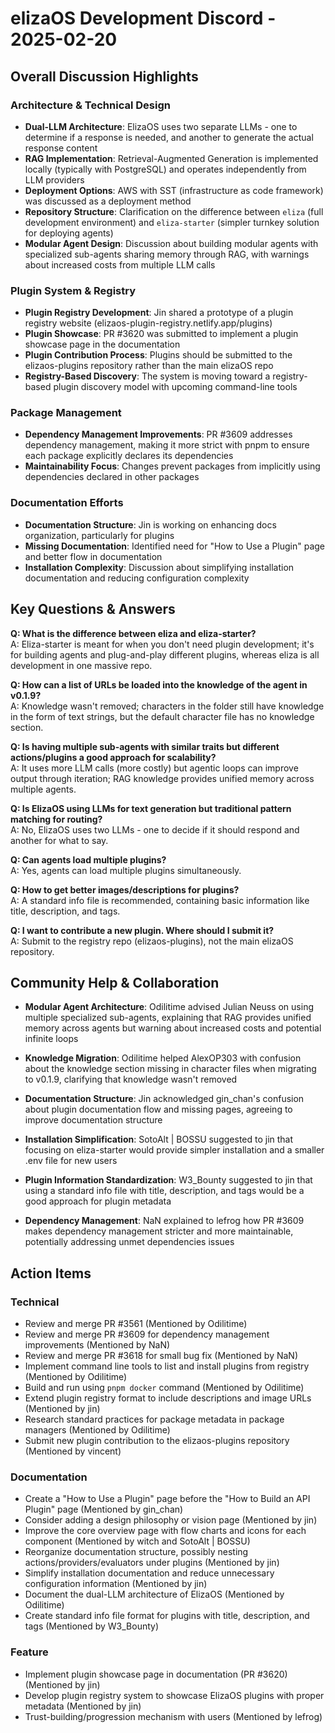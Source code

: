 # elizaOS Development Discord - 2025-02-20

## Overall Discussion Highlights

### Architecture & Technical Design
- **Dual-LLM Architecture**: ElizaOS uses two separate LLMs - one to determine if a response is needed, and another to generate the actual response content
- **RAG Implementation**: Retrieval-Augmented Generation is implemented locally (typically with PostgreSQL) and operates independently from LLM providers
- **Deployment Options**: AWS with SST (infrastructure as code framework) was discussed as a deployment method
- **Repository Structure**: Clarification on the difference between `eliza` (full development environment) and `eliza-starter` (simpler turnkey solution for deploying agents)
- **Modular Agent Design**: Discussion about building modular agents with specialized sub-agents sharing memory through RAG, with warnings about increased costs from multiple LLM calls

### Plugin System & Registry
- **Plugin Registry Development**: Jin shared a prototype of a plugin registry website (elizaos-plugin-registry.netlify.app/plugins)
- **Plugin Showcase**: PR #3620 was submitted to implement a plugin showcase page in the documentation
- **Plugin Contribution Process**: Plugins should be submitted to the elizaos-plugins repository rather than the main elizaOS repo
- **Registry-Based Discovery**: The system is moving toward a registry-based plugin discovery model with upcoming command-line tools

### Package Management
- **Dependency Management Improvements**: PR #3609 addresses dependency management, making it more strict with pnpm to ensure each package explicitly declares its dependencies
- **Maintainability Focus**: Changes prevent packages from implicitly using dependencies declared in other packages

### Documentation Efforts
- **Documentation Structure**: Jin is working on enhancing docs organization, particularly for plugins
- **Missing Documentation**: Identified need for "How to Use a Plugin" page and better flow in documentation
- **Installation Complexity**: Discussion about simplifying installation documentation and reducing configuration complexity

## Key Questions & Answers

**Q: What is the difference between eliza and eliza-starter?**  
A: Eliza-starter is meant for when you don't need plugin development; it's for building agents and plug-and-play different plugins, whereas eliza is all development in one massive repo.

**Q: How can a list of URLs be loaded into the knowledge of the agent in v0.1.9?**  
A: Knowledge wasn't removed; characters in the folder still have knowledge in the form of text strings, but the default character file has no knowledge section.

**Q: Is having multiple sub-agents with similar traits but different actions/plugins a good approach for scalability?**  
A: It uses more LLM calls (more costly) but agentic loops can improve output through iteration; RAG knowledge provides unified memory across multiple agents.

**Q: Is ElizaOS using LLMs for text generation but traditional pattern matching for routing?**  
A: No, ElizaOS uses two LLMs - one to decide if it should respond and another for what to say.

**Q: Can agents load multiple plugins?**  
A: Yes, agents can load multiple plugins simultaneously.

**Q: How to get better images/descriptions for plugins?**  
A: A standard info file is recommended, containing basic information like title, description, and tags.

**Q: I want to contribute a new plugin. Where should I submit it?**  
A: Submit to the registry repo (elizaos-plugins), not the main elizaOS repository.

## Community Help & Collaboration

- **Modular Agent Architecture**: Odilitime advised Julian Neuss on using multiple specialized sub-agents, explaining that RAG provides unified memory across agents but warning about increased costs and potential infinite loops

- **Knowledge Migration**: Odilitime helped AlexOP303 with confusion about the knowledge section missing in character files when migrating to v0.1.9, clarifying that knowledge wasn't removed

- **Documentation Structure**: Jin acknowledged gin_chan's confusion about plugin documentation flow and missing pages, agreeing to improve documentation structure

- **Installation Simplification**: SotoAlt | BOSSU suggested to jin that focusing on eliza-starter would provide simpler installation and a smaller .env file for new users

- **Plugin Information Standardization**: W3_Bounty suggested to jin that using a standard info file with title, description, and tags would be a good approach for plugin metadata

- **Dependency Management**: NaN explained to lefrog how PR #3609 makes dependency management stricter and more maintainable, potentially addressing unmet dependencies issues

## Action Items

### Technical
- Review and merge PR #3561 (Mentioned by Odilitime)
- Review and merge PR #3609 for dependency management improvements (Mentioned by NaN)
- Review and merge PR #3618 for small bug fix (Mentioned by NaN)
- Implement command line tools to list and install plugins from registry (Mentioned by Odilitime)
- Build and run using `pnpm docker` command (Mentioned by Odilitime)
- Extend plugin registry format to include descriptions and image URLs (Mentioned by jin)
- Research standard practices for package metadata in package managers (Mentioned by Odilitime)
- Submit new plugin contribution to the elizaos-plugins repository (Mentioned by vincent)

### Documentation
- Create a "How to Use a Plugin" page before the "How to Build an API Plugin" page (Mentioned by gin_chan)
- Consider adding a design philosophy or vision page (Mentioned by jin)
- Improve the core overview page with flow charts and icons for each component (Mentioned by witch and SotoAlt | BOSSU)
- Reorganize documentation structure, possibly nesting actions/providers/evaluators under plugins (Mentioned by jin)
- Simplify installation documentation and reduce unnecessary configuration information (Mentioned by jin)
- Document the dual-LLM architecture of ElizaOS (Mentioned by Odilitime)
- Create standard info file format for plugins with title, description, and tags (Mentioned by W3_Bounty)

### Feature
- Implement plugin showcase page in documentation (PR #3620) (Mentioned by jin)
- Develop plugin registry system to showcase ElizaOS plugins with proper metadata (Mentioned by jin)
- Trust-building/progression mechanism with users (Mentioned by lefrog)